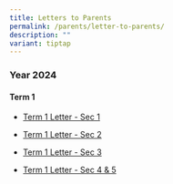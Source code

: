 ```yaml
---
title: Letters to Parents
permalink: /parents/letter-to-parents/
description: ""
variant: tiptap
---
```

<h3>Year 2024</h3><h4>Term 1</h4><ul data-tight="true" class="tight"><li><p><a href="/files/2024/2024_01_03___PG_S1_3Jan_2024_Term1_Letter_for_Parents.pdf" rel="noopener noreferrer nofollow" target="_blank">Term 1 Letter - Sec 1</a></p></li><li><p><a href="/files/2024/2024_01_03___PG_S2_3Jan_2024_Term1_Letter_for_Parents.pdf" rel="noopener noreferrer nofollow" target="_blank">Term 1 Letter - Sec 2</a></p></li><li><p><a href="/files/2024/2024_01_03___PG_S3_3Jan_2024_Term1_Letter_for_Parents.pdf" rel="noopener noreferrer nofollow" target="_blank">Term 1 Letter - Sec 3</a></p></li><li><p><a href="/files/2024/2024_01_03___PG_S4_5_3Jan_2024_Term1_Letter_for_Parents.pdf" rel="noopener noreferrer nofollow" target="_blank">Term 1 Letter - Sec 4 &amp; 5</a></p></li></ul><p></p>